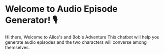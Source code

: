 # Welcome to Audio Episode Generator! 🎙

Hi there, Welcome to Alice's and Bob's Adventure
This chatbot will help you generate audio episodes and the two characters will converse among themselves.

